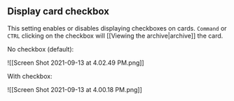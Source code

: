 ## Display card checkbox

This setting enables or disables displaying checkboxes on cards. `Command` or `CTRL` clicking on the checkbox will [[Viewing the archive|archive]] the card.

No checkbox (default):

![[Screen Shot 2021-09-13 at 4.02.49 PM.png]]

With checkbox:

![[Screen Shot 2021-09-13 at 4.00.18 PM.png]]
